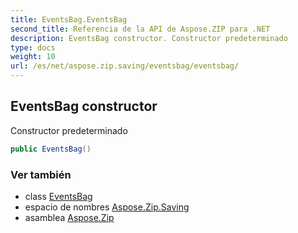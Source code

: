 ```yaml
---
title: EventsBag.EventsBag
second_title: Referencia de la API de Aspose.ZIP para .NET
description: EventsBag constructor. Constructor predeterminado
type: docs
weight: 10
url: /es/net/aspose.zip.saving/eventsbag/eventsbag/
---
```

## EventsBag constructor

Constructor predeterminado

```csharp
public EventsBag()
```

### Ver también

* class [EventsBag](../)
* espacio de nombres [Aspose.Zip.Saving](../../eventsbag/)
* asamblea [Aspose.Zip](../../../)



